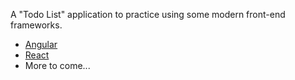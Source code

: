 A "Todo List" application to practice using some modern front-end frameworks.

- [Angular](https://github.com/stephanel/todo-list-font-end/tree/master/angular/todo-list)
- [React](https://github.com/stephanel/todo-list-font-end/tree/master/react/todo-list)
- More to come...